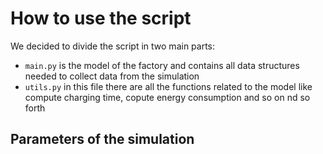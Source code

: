 # How to use the script

We decided to divide the script in two main parts:

* `main.py` is the model of the factory and contains all data structures needed to collect data from the simulation
* `utils.py` in this file there are all the functions related to the model like compute charging time, copute energy consumption and so on nd so forth

## Parameters of the simulation

